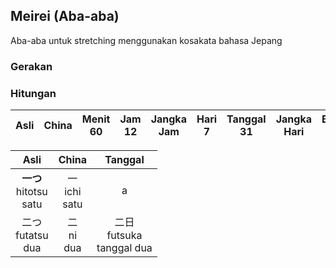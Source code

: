 ## Meirei (Aba-aba)

Aba-aba untuk stretching menggunakan kosakata bahasa Jepang

### Gerakan


### Hitungan

|Asli|China|Menit 60|Jam 12|Jangka Jam|Hari 7|Tanggal 31|Jangka Hari|Bulan 12|Tahun|
|-|-|-|-|-|-|-|-|-|-|



|Asli|China|Tanggal|
|:-:|:-:|:-:|
|**一つ**<br/>hitotsu<br/>satu | 一<br/>ichi<br/>satu |a|
|二つ<br/>futatsu<br/>dua|二<br/>ni<br/>dua|二日<br/>futsuka<br/>tanggal dua|
